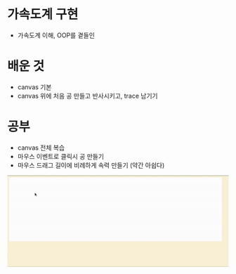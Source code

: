 # 가속도계 구현

* 가속도계 이해, OOP를 곁들인

# 배운 것

* canvas 기본
* canvas 위에 처음 공 만들고 반사시키고, trace 남기기

# 공부

* canvas 전체 복습
* 마우스 이벤트로 클릭시 공 만들기
* 마우스 드래그 길이에 비례하게 속력 만들기 (약간 아쉽다)

<img src="Acceleration/bounce-ball.gif">